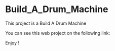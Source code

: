 # Build_A_Drum_Machine

This project is a Build A Drum Machine

You can see this web project on the following link:



Enjoy !
